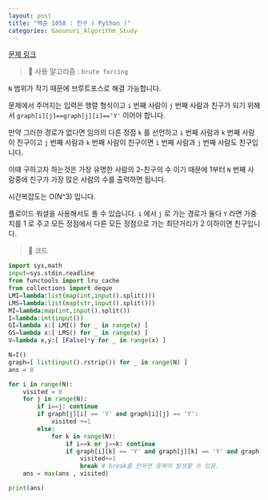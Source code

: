```yaml
---
layout: post
title: "백준 1058 : 친구 ( Python )"
categories: Gaounuri_Algorithm_Study
---
```


[문제 링크](https://www.acmicpc.net/problem/1058)

> 📌 사용 알고리즘 : `brute forcing`

`N` 범위가 작기 때문에 브루트포스로 해결 가능합니다.

문제에서 주어지는 입력은 행렬 형식이고 `i` 번째 사람이 `j` 번째 사람과 친구가 되기 위해서 
`graph[i][j]==graph[j][i]=='Y'` 이어야 합니다.

만약 그러한 경로가 없다면 임의의 다른 정점 `k` 를 선언하고 
`i` 번째 사람과 `k` 번째 사람이 친구이고 `j` 번째 사람과 `k` 번째 사람이 친구이면 `i` 번째 사람과 `j` 번째 사람도 친구입니다.

이때 구하고자 하는것은 가장 유명한 사람의 2-친구의 수 이기 때문에
1부터 `N` 번째 사람중에 친구가 가장 많은 사람의 수를 출력하면 됩니다.

시간복잡도는 O(N^3) 입니다.

플로이드 워셜을 사용해서도 풀 수 있습니다.
`i` 에서 `j` 로 가는 경로가 둘다 `Y` 라면 가중치를 1 로 주고
모든 정점에서 다른 모든 정점으로 가는 최단거리가 2 이하이면 친구입니다.

> 📌 코드

```python
import sys,math
input=sys.stdin.readline
from functools import lru_cache
from collections import deque
LMI=lambda:list(map(int,input().split()))
LMS=lambda:list(map(str,input().split()))
MI=lambda:map(int,input().split())
I=lambda:int(input())
GI=lambda x:[ LMI() for _ in range(x) ]
GS=lambda x:[ LMS() for _ in range(x) ]
V=lambda x,y:[ [False]*y for _ in range(x) ]

N=I()
graph=[ list(input().rstrip()) for _ in range(N) ]
ans = 0

for i in range(N):
    visited = 0
    for j in range(N):
        if i==j: continue
        if graph[j][i] == 'Y' and graph[i][j] == 'Y':
            visited +=1
        else:
            for k in range(N):
                if i==k or j==k: continue
                if graph[i][k] == 'Y' and graph[j][k] == 'Y' and graph[k][i] == 'Y' and graph[k][j] == 'Y':
                    visited+=1
                    break # break를 안하면 중복이 발생할 수 있음.
    ans = max(ans , visited)

print(ans)
```
